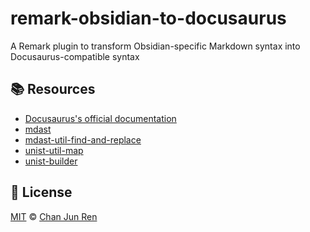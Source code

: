 # remark-obsidian-to-docusaurus

A Remark plugin to transform Obsidian-specific Markdown syntax into Docusaurus-compatible syntax
## 📚 Resources

- [Docusaurus's official documentation](https://docusaurus.io/docs/markdown-features/plugins)
- [mdast](https://github.com/syntax-tree/mdast)
- [mdast-util-find-and-replace](https://github.com/syntax-tree/mdast-util-find-and-replace)
- [unist-util-map](https://github.com/syntax-tree/unist-util-map)
- [unist-builder](https://github.com/syntax-tree/mdast-util-from-markdown)

## 📄 License

[MIT][license] © [Chan Jun Ren][author]

[license]: license
[author]: https://chanjunren.github.io
